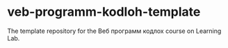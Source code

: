 # veb-programm-kodloh-template
The template repository for the Веб программ кодлох course on Learning Lab.

